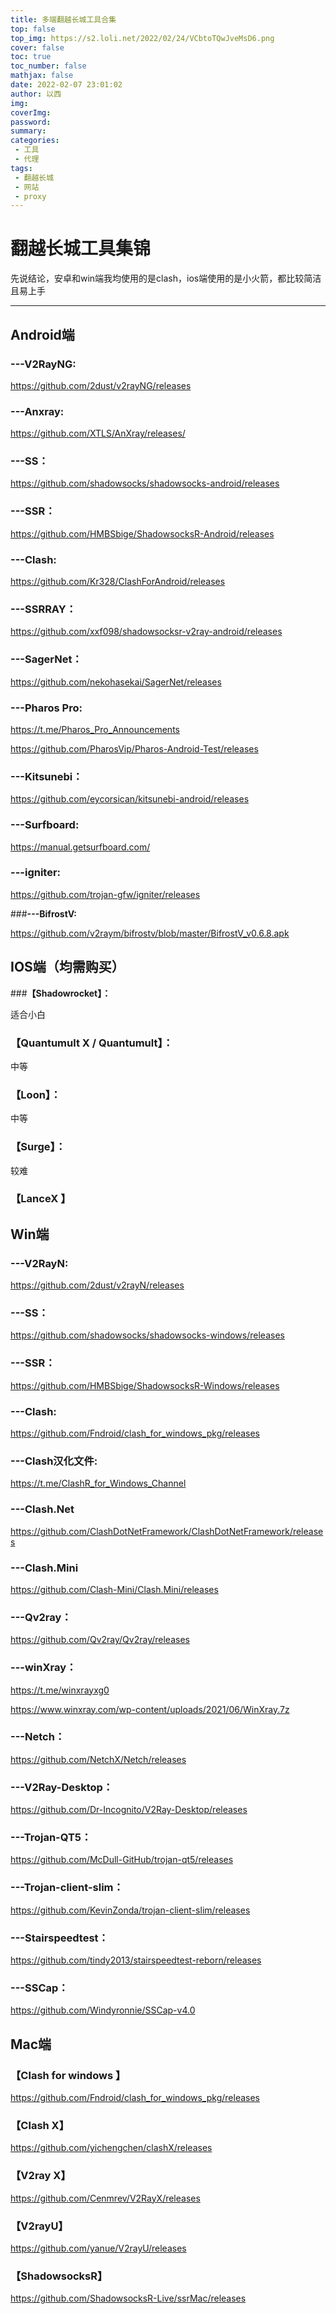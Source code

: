 ```yaml
---
title: 多端翻越长城工具合集
top: false
top_img: https://s2.loli.net/2022/02/24/VCbtoTQwJveMsD6.png
cover: false
toc: true
toc_number: false
mathjax: false
date: 2022-02-07 23:01:02
author: 以西
img:
coverImg:
password:
summary:
categories: 
 - 工具
 - 代理
tags: 
 - 翻越长城
 - 网站
 - proxy
---
```


# 翻越长城工具集锦



先说结论，安卓和win端我均使用的是clash，ios端使用的是小火箭，都比较简洁且易上手



---



##  Android端

### **---V2RayNG:**

https://github.com/2dust/v2rayNG/releases

### **---Anxray:**

https://github.com/XTLS/AnXray/releases/

### **---SS：**

https://github.com/shadowsocks/shadowsocks-android/releases

### **---SSR：**

https://github.com/HMBSbige/ShadowsocksR-Android/releases

### **---Clash:**

https://github.com/Kr328/ClashForAndroid/releases

### **---SSRRAY：**

https://github.com/xxf098/shadowsocksr-v2ray-android/releases

### **---SagerNet：**

https://github.com/nekohasekai/SagerNet/releases

### **---Pharos Pro:**

https://t.me/Pharos_Pro_Announcements

https://github.com/PharosVip/Pharos-Android-Test/releases

### **---Kitsunebi：**

https://github.com/eycorsican/kitsunebi-android/releases

### **---Surfboard:**

https://manual.getsurfboard.com/

### **---igniter:**

https://github.com/trojan-gfw/igniter/releases

###**---BifrostV:**

https://github.com/v2raym/bifrostv/blob/master/BifrostV_v0.6.8.apk

 

## IOS端（均需购买）

###**【Shadowrocket】：**

适合小白

### **【Quantumult X / Quantumult】：**

中等

### **【Loon】：**

 中等

### **【Surge】：**

 较难

### **【LanceX 】**

 

## Win端

### **---V2RayN:**

https://github.com/2dust/v2rayN/releases

### **---SS：**

https://github.com/shadowsocks/shadowsocks-windows/releases

### **---SSR：**

https://github.com/HMBSbige/ShadowsocksR-Windows/releases

### **---Clash:**

https://github.com/Fndroid/clash_for_windows_pkg/releases

### **---Clash汉化文件:**

https://t.me/ClashR_for_Windows_Channel

### **---Clash.Net**

https://github.com/ClashDotNetFramework/ClashDotNetFramework/releases

### **---Clash.Mini**

https://github.com/Clash-Mini/Clash.Mini/releases

### **---Qv2ray：**

https://github.com/Qv2ray/Qv2ray/releases

### **---winXray：**

https://t.me/winxrayxg0

https://www.winxray.com/wp-content/uploads/2021/06/WinXray.7z

### **---Netch：**

https://github.com/NetchX/Netch/releases

### **---V2Ray-Desktop：**

https://github.com/Dr-Incognito/V2Ray-Desktop/releases

### **---Trojan-QT5：**

https://github.com/McDull-GitHub/trojan-qt5/releases

### **---Trojan-client-slim：**

https://github.com/KevinZonda/trojan-client-slim/releases

### **---Stairspeedtest：**

https://github.com/tindy2013/stairspeedtest-reborn/releases

### **---SSCap：**

https://github.com/Windyronnie/SSCap-v4.0

 

## Mac端

### **【Clash for windows 】**

https://github.com/Fndroid/clash_for_windows_pkg/releases

### **【Clash X】**

https://github.com/yichengchen/clashX/releases

### **【V2ray X】**

https://github.com/Cenmrev/V2RayX/releases

 ### **【V2rayU】**

https://github.com/yanue/V2rayU/releases

### **【ShadowsocksR】**

https://github.com/ShadowsocksR-Live/ssrMac/releases

